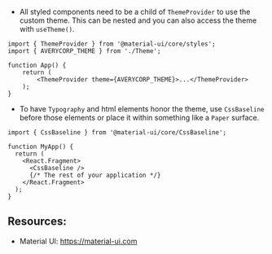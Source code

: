 - All styled components need to be a child of `ThemeProvider` to use the custom theme.
  This can be nested and you can also access the theme with `useTheme()`.

```
import { ThemeProvider } from '@material-ui/core/styles';
import { AVERYCORP_THEME } from './Theme';

function App() {
    return (
        <ThemeProvider theme={AVERYCORP_THEME}>...</ThemeProvider>
    );
}
```

- To have `Typography` and html elements honor the theme, use `CssBaseline` 
  before those elements or place it within something like a `Paper` surface.
```
import { CssBaseline } from '@material-ui/core/CssBaseline';

function MyApp() {
  return (
    <React.Fragment>
      <CssBaseline />
      {/* The rest of your application */}
    </React.Fragment>
  );
}
```


## Resources:

- Material UI: https://material-ui.com

